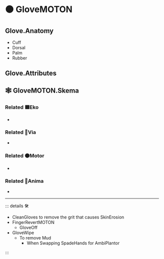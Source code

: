 # 🟠 <motor>GloveMOTON</motor>

## Glove.Anatomy

- Cuff
- Dorsal
- Palm
- Rubber

## Glove.Attributes

## 🕸 GloveMOTON.Skema

### Related 🟩<ekos>Eko</ekos>

-

### Related 🔻<via>Via</via>

-

### Related 🟠<motor>Motor</motor>

-

### Related 💜<anima>Anima</anima>

-

---

<!-- =================================================== -->
<!-- =================================================== -->
<!-- =================================================== -->
<!-- =================================================== -->
<!-- =================================================== -->
::: details 🛠

- CleanGloves to remove the grit that causes SkinErosion
- FingerRevertMOTON
    - GloveOff
- GloveWipe
    - To remove Mud
        - When Swapping SpadeHands for AmbiPlantor

:::
